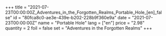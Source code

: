 +++
title = "2021-07-23T00:00:00Z_Adventures_in_the_Forgotten_Realms_Portable_Hole_[en]_false"
id = "80fca8c0-ae3e-439e-b202-228b9f360e9a"
date = "2021-07-23T00:00:00Z"
name = "Portable Hole"
lang = ["en"]
price = "2.98"
quantity = 2
foil = false
set = "Adventures in the Forgotten Realms"
+++

